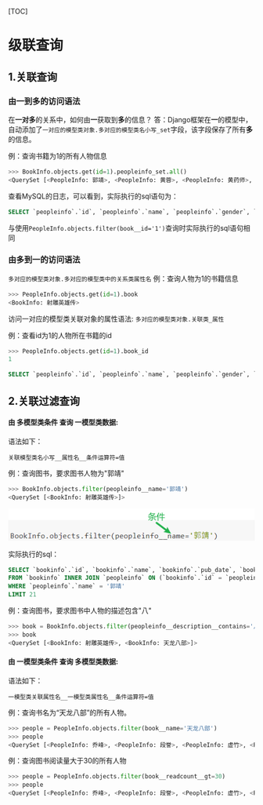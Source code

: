 [TOC]
# 级联查询
## 1.关联查询
### 由一到多的访问语法
在**一对多**的关系中，如何由**一**获取到**多**的信息？
答：Django框架在**一**的模型中，自动添加了`一对应的模型类对象.多对应的模型类名小写_set`字段，该字段保存了所有**多**的信息。

例：查询书籍为1的所有人物信息
```python
>>> BookInfo.objects.get(id=1).peopleinfo_set.all()
<QuerySet [<PeopleInfo: 郭靖>, <PeopleInfo: 黄蓉>, <PeopleInfo: 黄药师>, <PeopleInfo: 欧阳锋>, <PeopleInfo: 梅超风>]>
```
查看MySQL的日志，可以看到，实际执行的sql语句为：
```sql
SELECT `peopleinfo`.`id`, `peopleinfo`.`name`, `peopleinfo`.`gender`, `peopleinfo`.`description`, `peopleinfo`.`is_delete`, `peopleinfo`.`book_id` FROM `peopleinfo` WHERE `peopleinfo`.`book_id` = 1  LIMIT 21
```
与使用`PeopleInfo.objects.filter(book__id='1')`查询时实际执行的sql语句相同

### 由多到一的访问语法
`多对应的模型类对象.多对应的模型类中的关系类属性名`
例：查询人物为1的书籍信息
```python
>>> PeopleInfo.objects.get(id=1).book
<BookInfo: 射雕英雄传>
```

访问一对应的模型类关联对象的属性语法:
`多对应的模型类对象.关联类_属性`

例：查看id为1的人物所在书籍的id
```python
>>> PeopleInfo.objects.get(id=1).book_id
1
```
```sql
SELECT `peopleinfo`.`id`, `peopleinfo`.`name`, `peopleinfo`.`gender`, `peopleinfo`.`description`, `peopleinfo`.`is_delete`, `peopleinfo`.`book_id` FROM `peopleinfo` WHERE `peopleinfo`.`id` = 1
```

## 2.关联过滤查询
#### 由 **多模型类条件** 查询 **一模型类数据**:
语法如下：
```
关联模型类名小写__属性名__条件运算符=值
```

例：查询图书，要求图书人物为"郭靖"
```python
>>> BookInfo.objects.filter(peopleinfo__name='郭靖')
<QuerySet [<BookInfo: 射雕英雄传>]>
```

![图 1](../static/3.5.4_查询-级联查询-多模型类条件查询一模型类数据.png)  

实际执行的sql：
```sql
SELECT `bookinfo`.`id`, `bookinfo`.`name`, `bookinfo`.`pub_date`, `bookinfo`.`readcount`, `bookinfo`.`commentcount`, `bookinfo`.`is_delete`
FROM `bookinfo` INNER JOIN `peopleinfo` ON (`bookinfo`.`id` = `peopleinfo`.`book_id`) 
WHERE `peopleinfo`.`name` = '郭靖'  
LIMIT 21
```

例：查询图书，要求图书中人物的描述包含"八"
```python
>>> book = BookInfo.objects.filter(peopleinfo__description__contains='八')
>>> book
<QuerySet [<BookInfo: 射雕英雄传>, <BookInfo: 天龙八部>]>
```

#### 由 **一模型类条件** 查询 **多模型类数据**:

语法如下：
```
一模型类关联属性名__一模型类属性名__条件运算符=值
```

例：查询书名为“天龙八部”的所有人物。
```python
>>> people = PeopleInfo.objects.filter(book__name='天龙八部')
>>> people
<QuerySet [<PeopleInfo: 乔峰>, <PeopleInfo: 段誉>, <PeopleInfo: 虚竹>, <PeopleInfo: 王语嫣>]>
```

例：查询图书阅读量大于30的所有人物
```python
>>> people = PeopleInfo.objects.filter(book__readcount__gt=30)
>>> people
<QuerySet [<PeopleInfo: 乔峰>, <PeopleInfo: 段誉>, <PeopleInfo: 虚竹>, <PeopleInfo: 王语嫣>, <PeopleInfo: 胡斐>, <PeopleInfo: 苗若兰>, <PeopleInfo: 程灵素>, <PeopleInfo: 袁紫衣>]>
```
